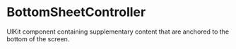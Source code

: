 # BottomSheetController
UIKit component containing supplementary content that are anchored to the bottom of the screen.
